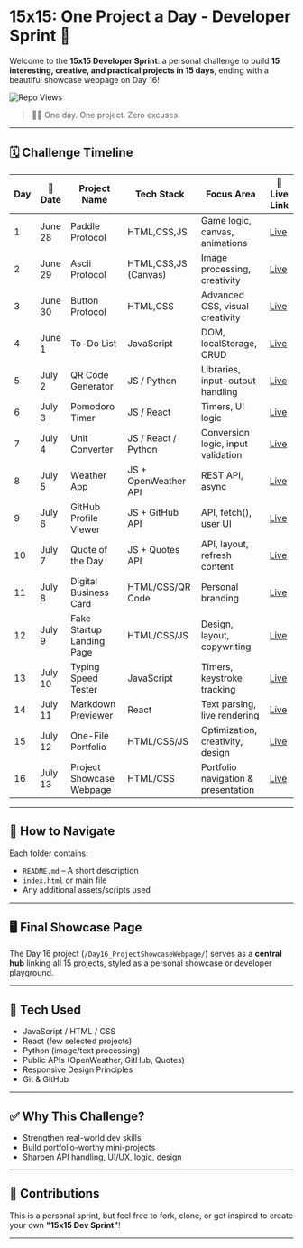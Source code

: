 # 15x15: One Project a Day - Developer Sprint 🚀

Welcome to the **15x15 Developer Sprint**: a personal challenge to build **15 interesting, creative, and practical projects in 15 days**, ending with a beautiful showcase webpage on Day 16!

![Repo Views](https://komarev.com/ghpvc/?username=dkulthia&repo=15x15-DevChallenge&label=Repo%20views&color=grey&style=plastic&abbreviated=true)


> 👨‍💻 One day. One project. Zero excuses.

---

## 🗓️ Challenge Timeline

| Day | 📅 Date       | Project Name                  | Tech Stack               | Focus Area                            | 🔗 Live Link                                           |
|-----|---------------|-------------------------------|--------------------------|----------------------------------------|--------------------------------------------------------|
| 1   | June 28       | Paddle Protocol               | HTML,CSS,JS              | Game logic, canvas, animations         | [Live](https://dkulthia.github.io/Paddle-Protocol/)    |
| 2   | June 29       | Ascii Protocol                | HTML,CSS,JS (Canvas)     | Image processing, creativity           | [Live](https://dkulthia.github.io/Ascii-Protocol/)     |
| 3   | June 30       | Button Protocol               | HTML,CSS                 | Advanced CSS, visual creativity        | [Live](https://dkulthia.github.io/Button-Protocol/)    |
| 4   | June 1        | To-Do List                    | JavaScript               | DOM, localStorage, CRUD                | [Live](https://dkulthia.github.io/)                    |
| 5   | July 2        | QR Code Generator             | JS / Python              | Libraries, input-output handling       | [Live](https://dkulthia.github.io/)                    |
| 6   | July 3        | Pomodoro Timer                | JS / React               | Timers, UI logic                       | [Live](https://dkulthia.github.io/)                    |
| 7   | July 4        | Unit Converter                | JS / React / Python      | Conversion logic, input validation     | [Live](https://dkulthia.github.io/)                    |
| 8   | July 5        | Weather App                   | JS + OpenWeather API     | REST API, async                        | [Live](https://dkulthia.github.io/)                    |
| 9   | July 6        | GitHub Profile Viewer         | JS + GitHub API          | API, fetch(), user UI                  | [Live](https://dkulthia.github.io/)                    |
| 10  | July 7        | Quote of the Day              | JS + Quotes API          | API, layout, refresh content           | [Live](https://dkulthia.github.io/)                    |
| 11  | July 8        | Digital Business Card         | HTML/CSS/QR Code         | Personal branding                      | [Live](https://dkulthia.github.io/)                    |
| 12  | July 9        | Fake Startup Landing Page     | HTML/CSS/JS              | Design, layout, copywriting            | [Live](https://dkulthia.github.io/)                    |
| 13  | July 10       | Typing Speed Tester           | JavaScript               | Timers, keystroke tracking             | [Live](https://dkulthia.github.io/)                    |
| 14  | July 11       | Markdown Previewer            | React                    | Text parsing, live rendering           | [Live](https://dkulthia.github.io/)                    |
| 15  | July 12       | One-File Portfolio            | HTML/CSS/JS              | Optimization, creativity, design       | [Live](https://dkulthia.github.io/)                    |
| 16  | July 13       | Project Showcase Webpage      | HTML/CSS                 | Portfolio navigation & presentation    | [Live](https://dkulthia.github.io/)                    |

---

## 📌 How to Navigate

Each folder contains:
- `README.md` – A short description
- `index.html` or main file
- Any additional assets/scripts used

---

## 🖥️ Final Showcase Page
The Day 16 project (`/Day16_ProjectShowcaseWebpage/`) serves as a **central hub** linking all 15 projects, styled as a personal showcase or developer playground.

---

## 🧰 Tech Used

- JavaScript / HTML / CSS
- React (few selected projects)
- Python (image/text processing)
- Public APIs (OpenWeather, GitHub, Quotes)
- Responsive Design Principles
- Git & GitHub

---

## ✅ Why This Challenge?

- Strengthen real-world dev skills
- Build portfolio-worthy mini-projects
- Sharpen API handling, UI/UX, logic, design

---

## 🙌 Contributions

This is a personal sprint, but feel free to fork, clone, or get inspired to create your own **"15x15 Dev Sprint"**!

---
